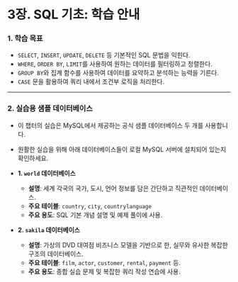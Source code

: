 # 3장. SQL 기초: 학습 안내

### 1. 학습 목표

- `SELECT`, `INSERT`, `UPDATE`, `DELETE` 등 기본적인 SQL 문법을 익힌다.
- `WHERE`, `ORDER BY`, `LIMIT`를 사용하여 원하는 데이터를 필터링하고 정렬한다.
- `GROUP BY`와 집계 함수를 사용하여 데이터를 요약하고 분석하는 능력을 기른다.
- `CASE` 문을 활용하여 쿼리 내에서 조건부 로직을 처리한다.

---

### 2. 실습용 샘플 데이터베이스

- 이 챕터의 실습은 MySQL에서 제공하는 공식 샘플 데이터베이스 두 개를 사용합니다.
- 원활한 실습을 위해 아래 데이터베이스들이 로컬 MySQL 서버에 설치되어 있는지 확인하세요.

- **1. `world` 데이터베이스**
  - **설명**: 세계 각국의 국가, 도시, 언어 정보를 담은 간단하고 직관적인 데이터베이스.
  - **주요 테이블**: `country`, `city`, `countrylanguage`
  - **주요 용도**: SQL 기본 개념 설명 및 예제 풀이에 사용.

- **2. `sakila` 데이터베이스**
  - **설명**: 가상의 DVD 대여점 비즈니스 모델을 기반으로 한, 실무와 유사한 복잡한 구조의 데이터베이스.
  - **주요 테이블**: `film`, `actor`, `customer`, `rental`, `payment` 등.
  - **주요 용도**: 종합 실습 문제 및 복잡한 쿼리 작성 연습에 사용.
